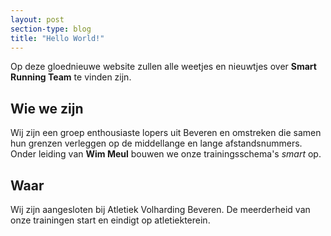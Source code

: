 ```yaml
---
layout: post
section-type: blog
title: "Hello World!"
---
```


Op deze gloednieuwe website zullen alle weetjes en nieuwtjes over **Smart Running Team** te vinden zijn.

## Wie we zijn
Wij zijn een groep enthousiaste lopers uit Beveren en omstreken die samen hun grenzen verleggen op de middellange en lange afstandsnummers.
Onder leiding van **Wim Meul** bouwen we onze trainingsschema\'s *smart* op.

## Waar
Wij zijn aangesloten bij Atletiek Volharding Beveren. De meerderheid van onze trainingen start en eindigt op atletiekterein.
